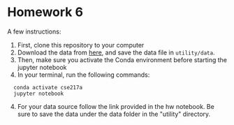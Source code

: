 # Homework 6
A few instructions:

1. First, clone this repository to your computer
2. Download the data from [here](https://www.kaggle.com/datasets/brllrb/uber-and-lyft-dataset-boston-ma), and save the data file in ```utility/data```.
3. Then, make sure you activate the Conda environment before starting the jupyter notebook
4. In your terminal, run the following commands:
  ```console
    conda activate cse217a
    jupyter notebook
  ```
4. For your data source follow the link provided in the hw notebook. Be sure to save the data under the data folder in the "utility" directory.
